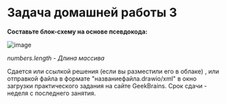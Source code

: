 # Задача домашней работы 3

**Составьте блок-схему на основе псевдокода:**

![image](https://user-images.githubusercontent.com/60044826/177207460-261a0df9-a09e-4b03-b6af-b11200ad1f08.png)

*numbers.length - Длина массива*

Сдается или ссылкой решения (если вы разместили его в облаке) , или отправкой файла в формате "названиефайла.drawio/xml" в окно загрузки практического задания на сайте GeekBrains. 
Срок сдачи - неделя с последнего занятия.
